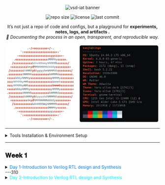 <p align="center">
  <img src="https://img.shields.io/badge/⚡%20VSD--IAT-vlsisystemdesign.com-8A2BE2?style=for-the-badge&logo=riscv&logoColor=white" alt="vsd-iat banner">
</p>

<p align="center">
  <img src="https://img.shields.io/github/repo-size/TheRootNode/vsd-iat?color=blue&label=Repo%20Size&style=flat-square" alt="repo size">
  <img src="https://img.shields.io/github/license/TheRootNode/vsd-iat?color=brightgreen&style=flat-square" alt="license">
  <img src="https://img.shields.io/github/last-commit/TheRootNode/vsd-iat?color=yellow&style=flat-square" alt="last commit">
</p>

<p align="center">
It’s not just a repo of code and configs, but a playground for <b> experiments, notes, logs, and artifacts .</b> <br> <i>📖 Documenting the process in an open, transparent, and reproducible way.</i>
</p>

<p align="center">
  <img src="./Tools_installation/assets/sysinfo.png" alt="System Information" width="600">
</p>

---
<details>
<summary> Tools Installation & Environment Setup </summary>
  <hr style="border-top: 1px dotted #bbb;" />
🔹 Yosys – Logic Synthesis Tool
  
An open-source synthesis framework used to convert Verilog RTL into gate-level netlists. It’s the backbone of open-source digital design flows and works with standard cell libraries like Sky130.

```bash
sudo apt-get update
git clone https://github.com/YosysHQ/yosys.git
cd yosys
sudo apt install make build-essential clang bison flex \
    libreadline-dev gawk tcl-dev libffi-dev git \
    graphviz xdot pkg-config python3 libboost-system-dev \
    libboost-python-dev libboost-filesystem-dev zlib1g-dev
make config-gcc
make
sudo make install
```
<p align="center">
  <img src="./Tools_installation/assets/yosys.png" alt="System Information" width="600">
</p>

<hr style="border-top: 1px dotted #bbb;" />

🔹 Icarus Verilog (iverilog) – RTL Simulation

Icarus Verilog is a Verilog simulator that lets you compile and run HDL code, often paired with GTKWave for waveform viewing.

```bash
sudo apt-get update
sudo apt-get install iverilog
```
<p align="center">
  <img src="./Tools_installation/assets/iverilog.png" alt="System Information" width="600">
</p>

<hr style="border-top: 1px dotted #bbb;" />

🔹 GTKWave – Waveform Viewer

GTKWave is a signal waveform viewer used to visualize VCD/EVCD files generated during simulation.

```bash
sudo apt-get update
sudo apt-get install gtkwave
```
<p align="center">
  <img src="./Tools_installation/assets/gtkwave.png" alt="System Information" width="600">
</p>
<hr style="border-top: 1px dotted #bbb;" />

🔹 Ngspice – Circuit Simulator

Ngspice is an analog/mixed-signal circuit simulator, widely used for SPICE netlists, device models, and transistor-level verification.

```bash
# Download ngspice (ngspice-xx.tar.gz) from SourceForge

tar -xvzf ngspice-xx.tar.gz
cd ngspice-xx
mkdir release && cd release
../configure --with-x --with-readline=yes --disable-debug
make
sudo make install

```
<p align="center">
  <img src="./Tools_installation/assets/ngspice.png" alt="System Information" width="600">
</p>
<hr style="border-top: 1px dotted #bbb;" />

🔹 Magic VLSI – Layout Editor

Magic is a classic VLSI layout editor and DRC tool, used for viewing, editing, and validating IC layouts.

```bash
sudo apt-get install m4 tcsh csh libx11-dev tcl-dev tk-dev \
    libcairo2-dev mesa-common-dev libglu1-mesa-dev libncurses-dev
git clone https://github.com/RTimothyEdwards/magic
cd magic
./configure
make
sudo make install
```
<p align="center">
  <img src="./Tools_installation/assets/magic.png" alt="System Information" width="600">
</p>
<hr style="border-top: 1px dotted #bbb;" />

🔹 OpenLane – RTL to GDSII Flow

OpenLane is a fully automated digital design flow (built on OpenROAD + Yosys + Magic + KLayout) that takes RTL → GDSII. It’s the main open-source toolchain for tapeouts.

```bash
sudo apt-get update && sudo apt-get upgrade -y
sudo apt install -y build-essential python3 python3-venv python3-pip make git \
    apt-transport-https ca-certificates curl software-properties-common

# Install Docker
curl -fsSL https://download.docker.com/linux/ubuntu/gpg | \
  sudo gpg --dearmor -o /usr/share/keyrings/docker-archive-keyring.gpg

echo "deb [arch=amd64 signed-by=/usr/share/keyrings/docker-archive-keyring.gpg] \
https://download.docker.com/linux/ubuntu $(lsb_release -cs) stable" | \
  sudo tee /etc/apt/sources.list.d/docker.list > /dev/null

sudo apt update
sudo apt install docker-ce docker-ce-cli containerd.io

# Test Docker
sudo docker run hello-world

# Add user to docker group
sudo groupadd docker
sudo usermod -aG docker $USER
sudo reboot

# After reboot
docker run hello-world

# Install OpenLane
cd $HOME
git clone https://github.com/The-OpenROAD-Project/OpenLane
cd OpenLane
make
make test
```
A successful run of the `spm` design using **Sky130A PDK**.  
Key outputs are stored under [`Tools_installation/assets/openlane-spm/`](Tools_installation/assets/openlane-spm/).

- [Final GDSII (Magic)](Tools_installation/assets/openlane-spm/gds/spm.gds)
- [Final LEF](Tools_installation/assets/openlane-spm/lef/spm.lef)
- [Final Verilog](Tools_installation/assets/openlane-spm/verilog/gl/spm.v)
</details>

---
## <font color=""> 𝐖𝐞𝐞𝐤 𝟏</font>
<details>
<summary> <font color="#00f7ffff">Day 1-Introduction to Verilog RTL design and Synthesis </font></summary>
 <details>
  <summary> <font color="skyblue">Introduction to open-source simulator iverilog </font></summary>

  ### 2-SKY130RTL D1SK1 L1 Introduction to iverilog design test bench

  #### 🔹 Simulator
  A **simulator** is a software tool that mimics how an RTL design behaves over time without fabricating hardware.  
  - Inputs: Design (DUT) + Testbench  
  - Processes: Compiles and executes the RTL  
  - Outputs: Logs, reports, and waveform files (showing how signals evolve)  

  *Example:* iverilog compiles the RTL, and vvp executes it, generating a `.vcd` file viewable in GTKWave.  

  ---

  #### 🔹 Design (DUT)
  The **design** is the RTL description of the hardware circuit, written in Verilog, VHDL, or SystemVerilog.  
  - Defines structure and functionality.  
  - Synthesizable into gates and layout.  

  Example:  
  ```verilog
  module and_gate(input a, input b, output y);
      assign y = a & b;
  endmodule
  ```
  ---

  #### 🔹 Testbench

  A testbench is a non-synthesizable RTL environment used to verify the design.

  Generates stimulus signals.
  Monitors outputs.
  Dumps activity for waveform analysis.

  Example:
  ```verilog
  module and_gate_tb;
      reg a, b;
      wire y;

      and_gate dut (.a(a), .b(b), .y(y));

      initial begin
          $dumpfile("and_gate.vcd");
          $dumpvars(0, and_gate_tb);

          a=0; b=0; #10;
          a=0; b=1; #10;
          a=1; b=0; #10;
          a=1; b=1; #10;

          $finish;
      end
  endmodule

  ```
  ---
 #### 🔹 General Simulation Flow

  ```
+----------------+        +-----------+        +-----------------------------+
|  Design (RTL)  | -----> | Simulator | -----> | Logs / Waveforms / Coverage |
+----------------+        +-----------+        +-----------------------------+
           ^
           |
+----------------+
|   Testbench    |
+----------------+
  ```
  ---
####  🔹 Testbench Block Diagram

  ```
 +--------------------- Testbench ----------------------+
|                                                      |
|  +--------------------+       +-------------------+  |
|  | Stimulus Generator | ----> |   Design (DUT)    |  |
|  +--------------------+       +-------------------+  |
|                                   |                  |
|                                   v                  |
|                        +-------------------------+   |
|                        |     Stimulus Observer   |   |
|                        +-------------------------+   |
|                                                      |
+------------------------------------------------------+
  ```
  ---
####  🔹 Iverilog + GTKWave Simulation Flow

  ```
+------------+       +----------+       +-----------+       +---------+
|  RTL (v)   | ----> | iverilog | ----> |  vvp run  | --->  |  VCD    |
+------------+       +----------+       +-----------+       +---------+
       ^                                                       |
       |                                                       v
+------------+                                            +---------+
| Testbench  |------------------------------------------> | GTKWave |
+------------+                                            +---------+

  ```
  ---
####  🔹 Example Workflow with Open-Source Tools
  ```bash
  # Step 1: Compile design + testbench
  iverilog -o sim.out design.v testbench.v

  # Step 2: Run simulation
  vvp sim.out

  # Step 3: View waveforms
  gtkwave design.vcd

  ```
</details>
<details>
  <summary><font color="skyblue">Labs using iverilog and gtkwave</font></summary>
  <details>
    <summary><font color="#b69b72">Introduction to lab</font></summary>

###  Sky130 RTL Design and Synthesis Workshop (Working Repo)

This repository is a **working clone** of the  **[Sky130 RTL Design and Synthesis Workshop](https://github.com/kunalg123/sky130RTLDesignAndSynthesisWorkshop)**  
by [Kunal Ghosh](https://github.com/kunalg123).  

## 📂 Steps to Setup

#### 1️⃣ Create a workspace directory
```bash
mkdir vsdworkshop
cd vsdworkshop
```
#### 2️⃣ Clone the workshop repo
```bash
git clone https://github.com/kunalg123/sky130RTLDesignAndSynthesisWorkshop.git
```
This creates a folder:
```bash
sky130RTLDesignAndSynthesisWorkshop/
```
#### 3️⃣ Explore the repo structure
```bash
cd sky130RTLDesignAndSynthesisWorkshop/
ls
```
```bash
lib/    my_lib/    README.md    verilog_files/    yosys_run.sh
```
<p align="center">
<img src="./Week-1/Day-1/Labs_using_iverilog_and_gtkwave/lab.png">
</p>
</details>

<details>
    <summary><font color="#b69b72">Introduction iverilog gtkwave part1</font></summary>
    
### Verilog Simulation of MUX (Sky130 Workshop)


### 📂 Files Used
- **Design File:** `good_mux.v`  
- **Testbench:** `tb_good_mux.v`  
- **Generated Output:** `tb_good_mux.vcd`  

---

### ⚙️ Steps to Run
<p align="center">
<img src="./Week-1/Day-1/Labs_using_iverilog_and_gtkwave/terminal.png">
</p>

#### 1️⃣ Compile Design + Testbench
```bash
iverilog good_mux.v tb_good_mux.v
```
#### 2️⃣ Run Simulation
```bash
./a.out
```
Output:
```bash
VCD info: dumpfile tb_good_mux.vcd opened for output.
tb_good_mux.v:23: $finish called at 300000 (1ps)
```
#### 3️⃣ Open Waveform in GTKWave
```bash
gtkwave tb_good_mux.vcd
```
<p align="center">
<img src="./Week-1/Day-1/Labs_using_iverilog_and_gtkwave/mux.png">
</p>
i0 → Input 0 of the MUX (wire) |
i1 → Input 1 of the MUX (wire) |
sel → Select line (wire)       |
y → Output of the MUX (reg)    |

### Multiplexer Truth Table

For a 2:1 multiplexer:

| sel | y  |
| --- | -- |
| 0   | i0 |
| 1   | i1 |

## Waveform Explanation (0 → 300 ns)

| Time Range (approx) | sel | Output Behavior (y) | Explanation |
|---------------------|-----|---------------------|-------------|
| 0 – 100 ns          | 0   | y = i0              | When `sel=0`, output follows input `i0`. |
| 100 – 200 ns        | 1   | y = i1              | When `sel=1`, output follows input `i1`. |
| 200 – 300 ns        | 0   | y = i0              | `sel` switches back to 0, so output follows `i0` again. |

✅ This confirms that the **good_mux** design is functioning correctly.  

</details>

<details>
    <summary><font color="#b69b72">Introduction iverilog gtkwave part2</font></summary>

To view or edit the design files:
```bash
<Location of the verilog_files>
gedit good_mux.v
gedit tb_good_mux.v
```
<p align="center">
<img src="./Week-1/Day-1/Labs_using_iverilog_and_gtkwave/module.png">
</p>

| Aspect        | Details                                                                 |
|---------------|-------------------------------------------------------------------------|
| **Inputs**    | `i0`, `i1` (data), `sel` (select line)                                  |
| **Output**    | `y` → declared as **reg** (since assigned inside an `always` block)     |
| **Logic**     | - If `sel = 1` → `y = i1` <br> - If `sel = 0` → `y = i0`                 |
| **Coding Style** | - Uses `always @(*)` → proper combinational block <br> - No latches inferred |

<p align="center">
<img src="./Week-1/Day-1/Labs_using_iverilog_and_gtkwave/tb.png">
</p>

| Aspect              | Details                                                                 |
|---------------------|-------------------------------------------------------------------------|
| **Simulation time** | Runs for **300 ns**, then finishes (`#300 $finish;`)                    |
| **Stimulus (sel)**  | Toggles every **75 ns** → switches output between `i0` and `i1`         |
| **Stimulus (i0)**   | Toggles every **10 ns** → fastest changing input                        |
| **Stimulus (i1)**   | Toggles every **55 ns** → medium speed input                            |
| **Waveform dump**   | Dumps to file **`tb_good_mux.vcd`**, can be viewed in **GTKWave**       |

</details>

</details>
<details>
  <summary><font color="skyblue">Introduction to Yosys and Logic synthesis</font></summary>

  <details>
    <summary><font color="#b69b72">Introduction to yosys</font></summary>
 
  ### 1️⃣ Synthesizer

  - Tool used for converting RTL to netlist  
  - **Yosys** is the synthesizer used in this course

```
+---------+            +-----------+            +-------------+
| DESIGN  | ---------> |           | ---------> |  netlist.v  |
+---------+            |   Yosys   |            +-------------+
|  .lib   | ---------> |           |
+---------+            +-----------+

```
 ### 2️⃣ Yosys Setup

- **read_verilog** → load the RTL design  
- **read_liberty** → load the standard cell library (.lib)  
- **write_verilog** → export synthesized netlist

```
   [read_verilog]                               [write_verilog]
        |                                             ^
        v                                             |
+---------+            +-----------+            +-------------+
| DESIGN  | ---------> |           | ---------> |  netlist.v  |
+---------+            |   Yosys   |            +-------------+
|  .lib   | ---------> |           |
+---------+            +-----------+
        ^
        |
  [read_liberty]

```
### 3️⃣ Verify the Synthesis

- After synthesis, the generated **netlist** is simulated with the same **testbench**.  
- **Icarus Verilog (iverilog)** compiles the design and produces a **VCD file**.  
- **GTKWave** is used to visualize the waveforms.

```
+-----------+            +-----------+            +-----------+
|  NETLIST  | ---------> |           | ---------> |  vcd file |
+-----------+            | iverilog  |            +-----------+
| Testbench | ---------> |           |
+-----------+            +-----------+
                               |
                               v
                         +-----------+
                         |  GTKWave  |
                         +-----------+

```
  </details>

  <details>
    <summary><font color="#b69b72">Introduction to logic synthesis part1</font></summary>

  ### 1️⃣ Synthesis

- **Synthesis** = process of converting **RTL (Register Transfer Level)** code into a **gate-level netlist**.  
- Input:
  - **RTL** (written in Verilog/VHDL)
  - **.lib file** (standard cell library, with logic gate definitions and timing)
- Output:
  - **Netlist** = a file describing the circuit as interconnected logic gates.
```
   +---------+            +-------------+            +-----------+
   |   RTL   | ---------> |             | ---------> |  Netlist  |
   | (Design)|            |  Synthesis  |            |  (Gates)  |
   +---------+            |   Tool      |            +-----------+
   +---------+            |  (Yosys)    |
   |  .lib   | ---------> |             |
   +---------+            +-------------+

```

👉 The netlist describes which gates are used (from the library) and how they are connected to realize the RTL functionality.

### 2️⃣ What is `.lib` ?

A **`.lib` (library) file** contains information about the **standard cells** available in a technology node.  
- It is essentially a **collection of logic gates** (AND, OR, NOT, NAND, etc.).  
- Provides:
  - **Functional behavior** of each gate
  - **Timing information** (delay, setup/hold, etc.)
  - **Power consumption**
  - **Different flavors** of the same gate (e.g., slow, medium, fast)  

#### Example contents of `.lib`:
- 2-input AND gate → slow / medium / fast  
- 3-input AND gate → slow / medium / fast  
- 4-input AND gate → multiple drive strengths

```
   +---------------------------------------------------+
   |                      .lib                         |
   |---------------------------------------------------|
   |  AND2  (slow)    AND2  (medium)    AND2  (fast)   |
   |  OR2   (slow)    OR2   (medium)    OR2   (fast)   |
   |  NAND3 (slow)    NAND3 (medium)    NAND3 (fast)   |
   |  NOR4  (slow)    NOR4  (medium)    NOR4  (fast)   |
   |                                                   |
   |   ... many more cells (XOR, INV, DFF, etc.) ...   |
   +---------------------------------------------------+

```
👉 The synthesis tool uses this `.lib` to **map RTL operators** into real hardware gates.

### 3️⃣ Why Different Flavors of Gates?

Not all gates are created equal.  
- In digital circuits, the **speed of operation** depends on **combinational delay**.  
- A clock cycle must be large enough to cover:
```
Tclk ≥ Tcq_A + Tcombi + Tsetup_B

where:
- `Tcq_A` = clock-to-Q delay of flip-flop A  
- `Tcombi` = delay of combinational logic  
- `Tsetup_B` = setup time of flip-flop B  

- The **maximum clock frequency** is:
   fclk_max = 1 / Tmin_clk
```
```
   +---------+         +-------------+         +---------+
   |  DFF A  | ------> |   COMBIN.   | ------> |  DFF B  |
   +---------+         |    Logic    |         +---------+
                       +-------------+

   <-------------------- One Clock Cycle -------------------->
```
#### Why flavors?  
- Faster cells reduce `Tcombi`, allowing higher clock frequency.  
- But **faster cells consume more power and area**.  
- Hence `.lib` provides multiple options:
  - **Slow cells** → lower power, but higher delay  
  - **Fast cells** → higher speed, but more power 
  </details>

  <details>
    <summary><font color="#b69b72">Introduction to logic synthesis part2</font></summary>
### 1️⃣ Why We Need Slow Cells?

- In digital circuits, **hold-time violations** can occur if data reaches the next flip-flop too quickly.  
- To prevent this, we sometimes need **slow cells** that add intentional delay.  
- Rule:
```
    T_hold_B < T_cq_A + T_combi

  where:
 `T_hold_B` = Hold time of flip-flop B  
 `T_cq_A`   = Clock-to-Q delay of flip-flop A  
 `T_combi`  = Delay of combinational logic
```

✅ Therefore:  
- **Fast cells** → meet performance requirements (setup time).  
- **Slow cells** → prevent hold violations.  
- Both together form part of the `.lib`.

```
 +---------+         +-------------+         +---------+
 |  DFF A  | ------> |   COMBIN.   | ------> |  DFF B  |
 +---------+         |   Logic     |         +---------+
                     +-------------+
       |                                     |
       |<----------- Hold Check ------------>|

```

### 2️⃣ Faster Cells vs Slower Cells

- Load in digital circuits = capacitance

- Delay is proportional to charging/discharging capacitance.

Key Trade-offs:

- Wider transistors → charge faster → low delay but more area & power.

- Narrow transistors → charge slower → higher delay but less area & power.

- Faster cells = better timing closure, but expensive in PPA (Power, Performance, Area).

| Cell Type  | Delay      | Area   | Power  | Usage                                 |
| ---------- | ---------- | ------ | ------ | ------------------------------------- |
| Fast Cells | Low delay  | Higher | Higher | Needed for performance (setup fixing) |
| Slow Cells | High delay | Lower  | Lower  | Needed to fix hold issues             |

### 3️⃣ Synthesis (Illustration)
```verilog
module example (A, B, sel, clk, reset, Q);
    input A, B, sel, clk, reset;
    output reg Q;
    wire int;

    assign int = sel ? A : B;

    always @(posedge clk or posedge reset) begin
        if (reset)
            Q <= 1'b0;
        else
            Q <= int;
    end
endmodule

```
```text
   RTL Code (Verilog)                  Synthesized Netlist
   -------------------                 -------------------
   assign int = sel ? A : B;   ---->   MUX2_X1 (.A(A), .B(B), .S(sel), .Y(int))
   always @(posedge clk)       ---->   DFF_X1 (.D(int), .Q(Q), .CLK(clk), .RST(reset))

```
  </details>

</details>

<details>
  <summary><font color="skyblue">Labs using Yosys and Sky130 PDKs</font></summary>

  <details>
    <summary><font color="#b69b72">Yosys 1 good mux Part1</font></summary>
    
### good_mux — Gate-Level Synthesis (SKY130)

This repository captures the **synthesis result** of a 2:1 multiplexer (`good_mux`) targeting the **SKY130 FD SC HD** standard-cell library. The RTL is mapped to a single technology cell and visualized as a gate-level schematic.

---

#### What was synthesized

| Item            | Value / Notes                                                         |
|-----------------|-----------------------------------------------------------------------|
| Top module      | `good_mux`                                                            |
| RTL behavior    | `y = sel ? i1 : i0` (purely combinational)                            |
| Tech library    | `sky130_fd_sc_hd__tt_025C_1v80.lib`                                   |
| Technology cell | **`sky130_fd_sc_hd__mux2_1`** (2:1 multiplexer)                       |
| Inputs          | `i0`, `i1`, `sel`                                                     |
| Output          | `y`                                                                   |
| Combinational?  | Yes — **no latches inferred**                                         |
| Final statistics| **1 cell**, **4 wires/bits**, **3 inputs**, **1 output**              |

---

#### Synthesis interpretation

- Yosys translated the `if(sel) y = i1; else y = i0;` structure into an internal `$mux`, then mapped it to the **technology-specific** cell:
  - Intermediate: `$_MUX_`  
  - Final (ABC mapping): **`sky130_fd_sc_hd__mux2_1`**
- The log confirms:
  - *“No latch inferred”* → combinational logic is clean.
  - *ABC RESULTS: mux cells: 1* → exactly one 2:1 mux implements the design.
  - *Checks report 0 problems* → structurally valid netlist.

---

#### Gate-level view

The gate-level schematic (generated via `show`) clearly shows the mapping of RTL ports to the mux cell pins:

- **A0** ← `i0`  
- **A1** ← `i1`  
- **S**  ← `sel`  
- **X**  → `y`

```text
          i0 ─────┐
                   ├── A0
          i1 ─────┤          sky130_fd_sc_hd__mux2_1      ┌── y
                   ├── A1    ┌─────────────────────────┐──┤
         sel ──────┘         │        ( 2:1 MUX )      │  └── X
                              │  S ◄── sel    A0 ◄── i0 │
                              │           A1 ◄── i1     │
                              └─────────────────────────┘
```
    
  </details>

  <details>
    <summary><font color="#b69b72">10-SKY130RTL D1SK4 L2 Lab3 Yosys 1 good mux Part2</font></summary>
  </details>

  <details>
    <summary><font color="#b69b72">11-SKY130RTL D1SK4 L3 Lab3 Yosys 1 good mux Part3</font></summary>
  </details>
</details>
</details>
---310
<details>
<summary> <font color="#00ff6aff">Day 2-Introduction to Verilog RTL design and Synthesis </font></summary>
 <details>
  <summary> <font color="skyblue">Introduction to open-source simulator iverilog </font></summary>

  ### 2-SKY130RTL D1SK1 L1 Introduction to iverilog design test bench

  #### 🔹 Simulator
  A **simulator** is a software tool that mimics how an RTL design behaves over time without fabricating hardware.  
  - Inputs: Design (DUT) + Testbench  
  - Processes: Compiles and executes the RTL  
  - Outputs: Logs, reports, and waveform files (showing how signals evolve)  

  *Example:* iverilog compiles the RTL, and vvp executes it, generating a `.vcd` file viewable in GTKWave.  

  ---

  #### 🔹 Design (DUT)
  The **design** is the RTL description of the hardware circuit, written in Verilog, VHDL, or SystemVerilog.  
  - Defines structure and functionality.  
  - Synthesizable into gates and layout.  

  Example:  
  ```verilog
  module and_gate(input a, input b, output y);
      assign y = a & b;
  endmodule
  ```
  ---

  #### 🔹 Testbench

  A testbench is a non-synthesizable RTL environment used to verify the design.

  Generates stimulus signals.
  Monitors outputs.
  Dumps activity for waveform analysis.

  Example:
  ```verilog
  module and_gate_tb;
      reg a, b;
      wire y;

      and_gate dut (.a(a), .b(b), .y(y));

      initial begin
          $dumpfile("and_gate.vcd");
          $dumpvars(0, and_gate_tb);

          a=0; b=0; #10;
          a=0; b=1; #10;
          a=1; b=0; #10;
          a=1; b=1; #10;

          $finish;
      end
  endmodule

  ```
  ---
 #### 🔹 General Simulation Flow

  ```mermaid
  flowchart LR
      A[Design (RTL)] --> C[Simulator]
      B[Testbench] --> C[Simulator]
      C --> D[Outputs: logs / waveforms / coverage]
  ```
  ---
####  🔹 Testbench Block Diagram

  ```mermaid
  flowchart LR
      subgraph TB[Testbench]
          A[Stimulus Generator] --> B[Design (DUT)]
          B --> C[Stimulus Observer]
      end

  ```
  ---
####  🔹 Iverilog + GTKWave Simulation Flow

  ```mermaid
  flowchart TB
      A[Design (RTL)] --> C[iverilog]
      B[Testbench] --> C[iverilog]
      C --> D[vcd file]
      D --> E[GTKWave]
  ```
  ---
####  🔹 Example Workflow with Open-Source Tools
  ```bash
  # Step 1: Compile design + testbench
  iverilog -o sim.out design.v testbench.v

  # Step 2: Run simulation
  vvp sim.out

  # Step 3: View waveforms
  gtkwave design.vcd

  ```
</details>
<details>
  <summary><font color="skyblue">Labs using iverilog and gtkwave</font></summary>
  <details>
    <summary><font color="#b69b72">3-SKY130RTL D1SK2 L1 Lab1 introduction to lab</font></summary>
  </details>

  <details>
    <summary><font color="#b69b72">4-SKY130RTL D1SK2 L2 Lab2 Introduction iverilog gtkwave part1</font></summary>
  </details>

  <details>
    <summary><font color="#b69b72">5-SKY130RTL D1SK2 L3 Lab2 Introduction iverilog gtkwave part2</font></summary>
  </details>

</details>
<details>
  <summary><font color="skyblue">Introduction to Yosys and Logic synthesis</font></summary>

  <details>
    <summary><font color="#b69b72">6-SKY130RTL D1SK3 L1 Introduction to yosys</font></summary>
  </details>

  <details>
    <summary><font color="#b69b72">7-SKY130RTL D1SK3 L2 introduction to logic synthesis part1</font></summary>
  </details>

  <details>
    <summary><font color="#b69b72">8-SKY130RTL D1SK3 L3 introduction to logic synthesis part2</font></summary>
  </details>

</details>

<details>
  <summary><font color="skyblue">Labs using Yosys and Sky130 PDKs</font></summary>

  <details>
    <summary><font color="#b69b72">9-SKY130RTL D1SK4 L1 Lab3 Yosys 1 good mux Part1</font></summary>
  </details>

  <details>
    <summary><font color="#b69b72">10-SKY130RTL D1SK4 L2 Lab3 Yosys 1 good mux Part2</font></summary>
  </details>

  <details>
    <summary><font color="#b69b72">11-SKY130RTL D1SK4 L3 Lab3 Yosys 1 good mux Part3</font></summary>
  </details>
</details>
</details>
